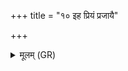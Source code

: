 +++
title = "१० इह प्रियं प्रजायै"

+++
<details><summary>मूलम् (GR)</summary>

इह प्रियं प्रजायै ते सम् ऋध्यताम्  
अस्मिन् गृहे गार्हपत्याय जागृहि ।  
एना पत्या तन्वं सं स्पृशस्व-  
-अथ जिर्विर् विदथम् आ वदासि ॥
</details>
